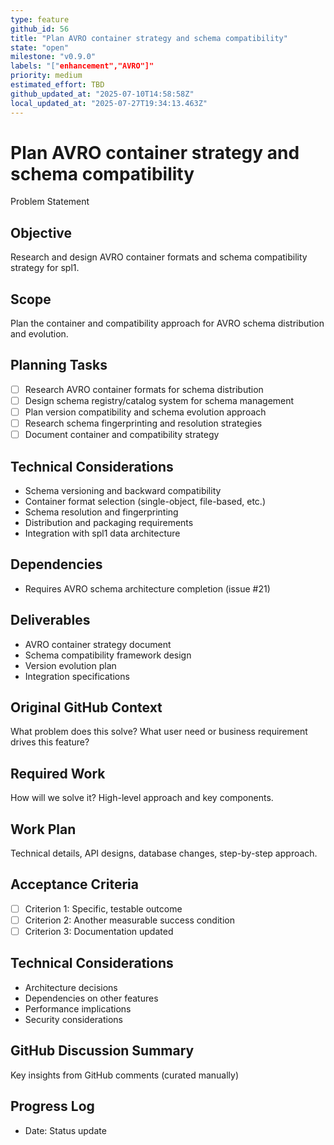 ```yaml
---
type: feature
github_id: 56
title: "Plan AVRO container strategy and schema compatibility"
state: "open"
milestone: "v0.9.0"
labels: "["enhancement","AVRO"]"
priority: medium
estimated_effort: TBD
github_updated_at: "2025-07-10T14:58:58Z"
local_updated_at: "2025-07-27T19:34:13.463Z"
---
```


# Plan AVRO container strategy and schema compatibility

Problem Statement
## Objective
Research and design AVRO container formats and schema compatibility strategy for spl1.

## Scope
Plan the container and compatibility approach for AVRO schema distribution and evolution.

## Planning Tasks
- [ ] Research AVRO container formats for schema distribution
- [ ] Design schema registry/catalog system for schema management
- [ ] Plan version compatibility and schema evolution approach
- [ ] Research schema fingerprinting and resolution strategies
- [ ] Document container and compatibility strategy

## Technical Considerations
- Schema versioning and backward compatibility
- Container format selection (single-object, file-based, etc.)
- Schema resolution and fingerprinting
- Distribution and packaging requirements
- Integration with spl1 data architecture

## Dependencies
- Requires AVRO schema architecture completion (issue #21)

## Deliverables
- AVRO container strategy document
- Schema compatibility framework design
- Version evolution plan
- Integration specifications

## Original GitHub Context
What problem does this solve? What user need or business requirement drives this feature?

## Required Work
How will we solve it? High-level approach and key components.

## Work Plan
Technical details, API designs, database changes, step-by-step approach.

## Acceptance Criteria
- [ ] Criterion 1: Specific, testable outcome
- [ ] Criterion 2: Another measurable success condition
- [ ] Criterion 3: Documentation updated

## Technical Considerations
- Architecture decisions
- Dependencies on other features
- Performance implications
- Security considerations

## GitHub Discussion Summary
Key insights from GitHub comments (curated manually)

## Progress Log
- Date: Status update